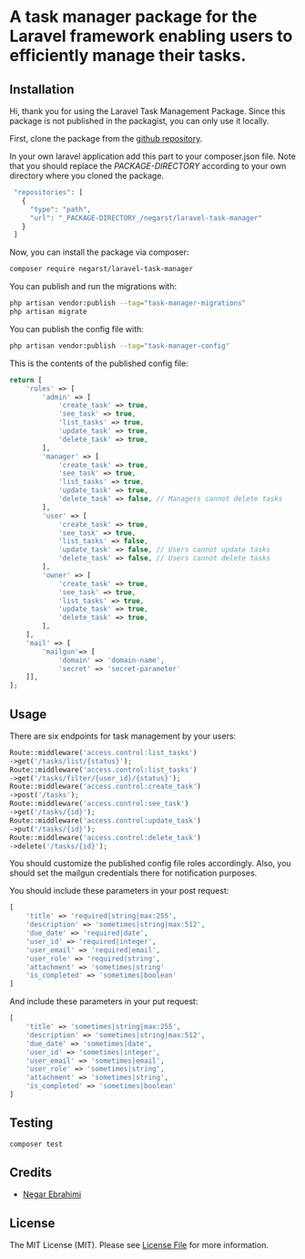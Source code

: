 # A task manager package for the Laravel framework enabling users to efficiently manage their tasks.

## Installation
Hi, thank you for using the Laravel Task Management Package.
Since this package is not published in the packagist, you can only use it locally.

First, clone the package from the [github repository](https://github.com/negarst/laravel-task-manager).


In your own laravel application add this part to your composer.json file. Note that you should replace the _PACKAGE-DIRECTORY_ according to your own directory where you cloned the package.

 ```php
  "repositories": [
    {
      "type": "path",
      "url": "_PACKAGE-DIRECTORY_/negarst/laravel-task-manager"
    }
  ]
```

Now, you can install the package via composer:

```bash
composer require negarst/laravel-task-manager
```

You can publish and run the migrations with:

```bash
php artisan vendor:publish --tag="task-manager-migrations"
php artisan migrate
```

You can publish the config file with:

```bash
php artisan vendor:publish --tag="task-manager-config"
```

This is the contents of the published config file:

```php
return [
    'roles' => [
        'admin' => [
            'create_task' => true,
            'see_task' => true,
            'list_tasks' => true,
            'update_task' => true,
            'delete_task' => true,
        ],
        'manager' => [
            'create_task' => true,
            'see_task' => true,
            'list_tasks' => true,
            'update_task' => true,
            'delete_task' => false, // Managers cannot delete tasks
        ],
        'user' => [
            'create_task' => true,
            'see_task' => true,
            'list_tasks' => false,
            'update_task' => false, // Users cannot update tasks
            'delete_task' => false, // Users cannot delete tasks
        ],
        'owner' => [
            'create_task' => true,
            'see_task' => true,
            'list_tasks' => true,
            'update_task' => true,
            'delete_task' => true,
        ],
    ],
    'mail' => [
        'mailgun'=> [
            'domain' => 'domain-name',
            'secret' => 'secret-parameter'
    ]],
];
```
## Usage
There are six endpoints for task management by your users:
```php
Route::middleware('access.control:list_tasks')
->get('/tasks/list/{status}');
Route::middleware('access.control:list_tasks')
->get('/tasks/filter/{user_id}/{status}');
Route::middleware('access.control:create_task')
->post('/tasks');
Route::middleware('access.control:see_task')
->get('/tasks/{id}');
Route::middleware('access.control:update_task')
->put('/tasks/{id}');
Route::middleware('access.control:delete_task')
->delete('/tasks/{id}');
```
You should customize the published config file roles accordingly. Also, you should set the mailgun credentials there for notification purposes.

You should include these parameters in your post request:
```php
[
    'title' => 'required|string|max:255',
    'description' => 'sometimes|string|max:512',
    'due_date' => 'required|date',
    'user_id' => 'required|integer',
    'user_email' => 'required|email',
    'user_role' => 'required|string',
    'attachment' => 'sometimes|string'
    'is_completed' => 'sometimes|boolean'
]
```

And include these parameters in your put request:
```php
[
    'title' => 'sometimes|string|max:255',
    'description' => 'sometimes|string|max:512',
    'due_date' => 'sometimes|date',
    'user_id' => 'sometimes|integer',
    'user_email' => 'sometimes|email',
    'user_role' => 'sometimes|string',
    'attachment' => 'sometimes|string',
    'is_completed' => 'sometimes|boolean'
]
```
## Testing

```bash
composer test
```

## Credits

- [Negar Ebrahimi](https://github.com/negarst)

## License

The MIT License (MIT). Please see [License File](LICENSE.md) for more information.
